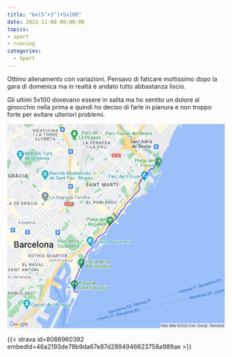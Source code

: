 ```yaml
---
title: "6x(5’+3’)+5x100"
date: 2022-11-08 00:00:00
topics:
- sport
- running
categories:
  - Sport
---
```


Ottimo allenamento con variazioni. Pensavo di faticare moltissimo dopo la gara di domenica ma in realtà è andato tutto abbastanza liscio.

Gli ultimi 5x100 dovevano essere in salita ma ho sentito un dolore al ginocchio nella prima e quindi ho deciso di farle in pianura e non troppo forte per evitare ulteriori problemi.

![](images/20221108-activity-map.png)

{{< strava id=8086960392 embedId=46a2193de79b9da67e87d2894946623758a989ae >}}
